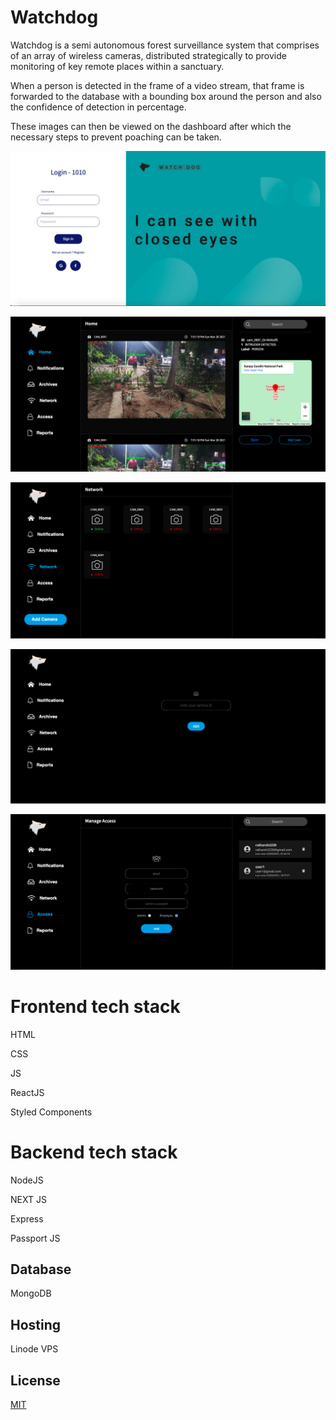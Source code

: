 

# Watchdog

Watchdog is a semi autonomous forest surveillance system that comprises of an array of wireless cameras, distributed strategically to provide monitoring of key remote places within a sanctuary.

When a person is detected in the frame of a video stream, that frame is forwarded to the database with a bounding box around the person and also the confidence of detection in percentage.

These images can then be viewed on the dashboard after which the necessary steps to prevent poaching can be taken. 



![Login](./readme/login.png?raw=true "Login")


![Dashboard](./readme/dashboard.png?raw=true "Dashboard")

![Network Manager](./readme/network.png?raw=true "Network Manager")

![Add Camera](./readme/addCamera.png?raw=true "Add Camera")


![Access](./readme/accessControl.png?raw=true "Access")

 

# Frontend tech stack 
 
HTML 

CSS 

JS 

ReactJS 

Styled Components

# Backend tech stack 

NodeJS 

NEXT JS


Express

Passport JS

## Database

MongoDB

## Hosting 

Linode VPS


## License
[MIT](https://choosealicense.com/licenses/mit/)
